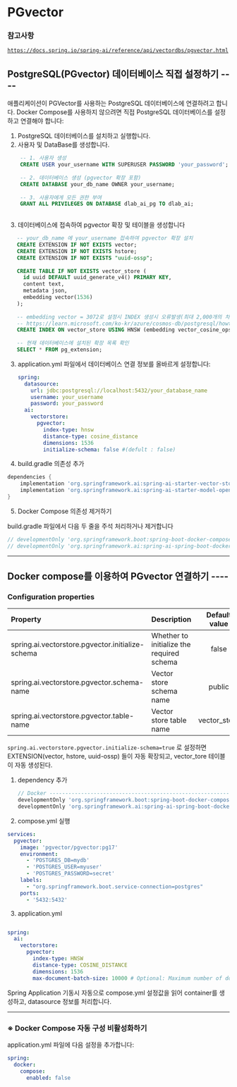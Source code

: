 # PGvector

### 참고사항
[`https://docs.spring.io/spring-ai/reference/api/vectordbs/pgvector.html`](https://docs.spring.io/spring-ai/reference/api/vectordbs/pgvector.html)

## PostgreSQL(PGvector) 데이터베이스 직접 설정하기 ----

애플리케이션이 PGVector를 사용하는 PostgreSQL 데이터베이스에 연결하려고 합니다. Docker Compose를 사용하지 않으려면 직접 PostgreSQL 데이터베이스를 설정하고 연결해야 합니다:

1. PostgreSQL 데이터베이스를 설치하고 실행합니다.
2. 사용자 및 DataBase를 생성합니다.

```sql
    -- 1. 사용자 생성
    CREATE USER your_username WITH SUPERUSER PASSWORD 'your_password';
    
    -- 2. 데이터베이스 생성 (pgvector 확장 포함)
    CREATE DATABASE your_db_name OWNER your_username;
    
    -- 3. 사용자에게 모든 권한 부여
    GRANT ALL PRIVILEGES ON DATABASE dlab_ai_pg TO dlab_ai;
    
```

3. 데이터베이스에 접속하여 pgvector 확장 및 테이블을 생성합니다

```sql
   -- your_db_name 에 your_username 접속하여 pgvector 확장 설치
   CREATE EXTENSION IF NOT EXISTS vector;
   CREATE EXTENSION IF NOT EXISTS hstore;
   CREATE EXTENSION IF NOT EXISTS "uuid-ossp";
   
   CREATE TABLE IF NOT EXISTS vector_store (
     id uuid DEFAULT uuid_generate_v4() PRIMARY KEY,
     content text,
     metadata json,
     embedding vector(1536)
   );
   
   -- embedding vector = 3072로 설정시 INDEX 생성시 오류발생(최대 2,000개의 차원이 있는 열만 인덱싱 제한)
   -- https://learn.microsoft.com/ko-kr/azure/cosmos-db/postgresql/howto-optimize-performance-pgvector 참조
   CREATE INDEX ON vector_store USING HNSW (embedding vector_cosine_ops);
   
   -- 현재 데이터베이스에 설치된 확장 목록 확인
   SELECT * FROM pg_extension;
```
3. application.yml 파일에서 데이터베이스 연결 정보를 올바르게 설정합니다:
   ```yaml
   spring:
     datasource:
       url: jdbc:postgresql://localhost:5432/your_database_name
       username: your_username
       password: your_password
     ai:
       vectorstore:
         pgvector:
           index-type: hnsw
           distance-type: cosine_distance
           dimensions: 1536
           initialize-schema: false #(defult : false)
   ```
   
4. build.gradle 의존성 추가 
 
```groovy
dependencies {
    implementation 'org.springframework.ai:spring-ai-starter-vector-store-pgvector'
    implementation 'org.springframework.ai:spring-ai-starter-model-openai'
}
```
5. Docker Compose 의존성 제거하기

build.gradle 파일에서 다음 두 줄을 주석 처리하거나 제거합니다

```groovy
// developmentOnly 'org.springframework.boot:spring-boot-docker-compose'
// developmentOnly 'org.springframework.ai:spring-ai-spring-boot-docker-compose'
```

---

## Docker compose를 이용하여 PGvector 연결하기 ----

### Configuration properties
|Property|                Description                |Default value|
|:---|:---|:---:|
|spring.ai.vectorstore.pgvector.initialize-schema| Whether to initialize the required schema |false|
|spring.ai.vectorstore.pgvector.schema-name|         Vector store schema name          |public|
|spring.ai.vectorstore.pgvector.table-name|          Vector store table name          |vector_store|

`spring.ai.vectorstore.pgvector.initialize-schema=true` 로 설정하면 EXTENSION(vector, hstore, uuid-ossp) 들이 자동 확장되고, vector_tore 테이블이 자동 생성된다.

1. dependency 추가

    ```groovy
    // Docker -----------------------------------------------------------------------
    developmentOnly 'org.springframework.boot:spring-boot-docker-compose'
    developmentOnly 'org.springframework.ai:spring-ai-spring-boot-docker-compose'
    ```
   
2. compose.yml 실행
```yaml
services:
  pgvector:
    image: 'pgvector/pgvector:pg17'
    environment:
      - 'POSTGRES_DB=mydb'
      - 'POSTGRES_USER=myuser'
      - 'POSTGRES_PASSWORD=secret'
    labels:
      - "org.springframework.boot.service-connection=postgres"
    ports:
      - '5432:5432'
```

3. application.yml
 
```yaml

spring:
  ai:
    vectorstore:
      pgvector:
        index-type: HNSW
        distance-type: COSINE_DISTANCE
        dimensions: 1536
        max-document-batch-size: 10000 # Optional: Maximum number of documents per batch
```

Spring Application 기동시 자동으로 compose.yml 설정값을 읽어 container를 생성하고, datasource 정보를 처리합니다.

---

### ※ Docker Compose 자동 구성 비활성화하기

application.yml 파일에 다음 설정을 추가합니다:

```yaml
spring:
  docker:
    compose:
      enabled: false
```


